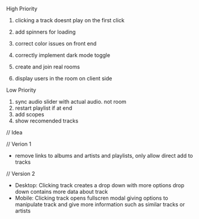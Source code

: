 High Priority

1. clicking a track doesnt play on the first click

2. add spinners for loading
3. correct color issues on front end
4. correctly implement dark mode toggle

5. create and join real rooms
6. display users in the room on client side

Low Priority

1. sync audio slider with actual audio. not room
2. restart playlist if at end
3. add scopes
4. show recomended tracks

// Idea

// Verion 1

- remove links to albums and artists and playlists,
  only allow direct add to tracks

// Version 2

- Desktop:
  Clicking track creates a drop down with more options
  drop down contains more data about track
- Mobile:
  Clicking track opens fullscren modal giving options to manipulate track and give more information such as similar tracks or artists

